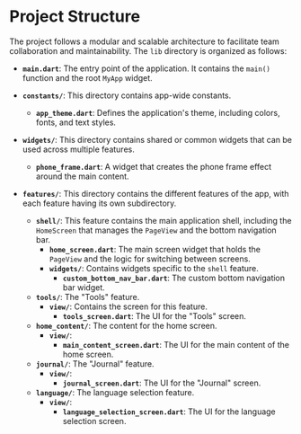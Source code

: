 # Project Structure

The project follows a modular and scalable architecture to facilitate team collaboration and maintainability. The `lib` directory is organized as follows:

- **`main.dart`**: The entry point of the application. It contains the `main()` function and the root `MyApp` widget.

- **`constants/`**: This directory contains app-wide constants.
  - **`app_theme.dart`**: Defines the application's theme, including colors, fonts, and text styles.

- **`widgets/`**: This directory contains shared or common widgets that can be used across multiple features.
  - **`phone_frame.dart`**: A widget that creates the phone frame effect around the main content.

- **`features/`**: This directory contains the different features of the app, with each feature having its own subdirectory.
  - **`shell/`**: This feature contains the main application shell, including the `HomeScreen` that manages the `PageView` and the bottom navigation bar.
    - **`home_screen.dart`**: The main screen widget that holds the `PageView` and the logic for switching between screens.
    - **`widgets/`**: Contains widgets specific to the `shell` feature.
      - **`custom_bottom_nav_bar.dart`**: The custom bottom navigation bar widget.
  - **`tools/`**: The "Tools" feature.
    - **`view/`**: Contains the screen for this feature.
      - **`tools_screen.dart`**: The UI for the "Tools" screen.
  - **`home_content/`**: The content for the home screen.
    - **`view/`**:
      - **`main_content_screen.dart`**: The UI for the main content of the home screen.
  - **`journal/`**: The "Journal" feature.
    - **`view/`**:
      - **`journal_screen.dart`**: The UI for the "Journal" screen.
  - **`language/`**: The language selection feature.
    - **`view/`**:
      - **`language_selection_screen.dart`**: The UI for the language selection screen.
